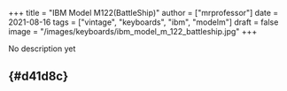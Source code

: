 +++
title = "IBM Model M122(BattleShip)"
author = ["mrprofessor"]
date = 2021-08-16
tags = ["vintage", "keyboards", "ibm", "modelm"]
draft = false
image = "/images/keyboards/ibm_model_m_122_battleship.jpg"
+++

No description yet


##  {#d41d8c}
